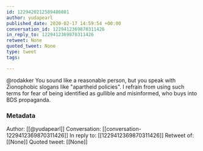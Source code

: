 ```yaml
---
id: 1229420212589486081
author: yudapearl
published_date: 2020-02-17 14:59:54 +00:00
conversation_id: 1229412369870311426
in_reply_to: 1229412369870311426
retweet: None
quoted_tweet: None
type: tweet
tags:

---
```


@rodakker You sound like a reasonable person, but you speak with Zionophobic slogans like "apartheid policies". I refrain from using such terms for fear of being identified as 
gullible and misinformed, who buys into BDS propaganda.

### Metadata

Author: [[@yudapearl]]
Conversation: [[conversation-1229412369870311426]]
In reply to: [[1229412369870311426]]
Retweet of: [[None]]
Quoted tweet: [[None]]
